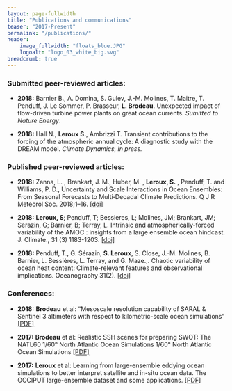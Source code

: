 ```yaml
---
layout: page-fullwidth
title: "Publications and communications"
teaser: "2017-Present"
permalink: "/publications/"
header:
    image_fullwidth: "floats_blue.JPG"
    logoalt: "logo_03_white_big.svg"
breadcrumb: true
---
```


### Submitted peer-reviewed articles:
* __2018:__  Barnier B., A. Domina, S. Gulev, J.-M. Molines, T. Maitre, T. Penduff, J. Le Sommer, P. Brasseur, __L. Brodeau__.
Unexpected impact of flow-driven turbine power plants on great ocean currents. _Sumitted to Nature Energy_. 

* __2018:__ Hall N., __Leroux S.__, Ambrizzi T. Transient contributions to the forcing of the atmospheric annual cycle: A diagnostic study with the DREAM model. _Climate Dynamics, in press._


### Published peer-reviewed articles:

* __2018:__ Zanna, L. , Brankart, J. M., Huber, M. , __Leroux, S.__ , Penduff, T. and Williams, P. D., Uncertainty and Scale Interactions in Ocean Ensembles: From Seasonal Forecasts to Multi‐Decadal Climate Predictions. Q J R Meteorol Soc. 2018;1–16. [[doi]](https://doi.org/10.5670/oceanog.2018.210)

* __2018:__ __Leroux, S__; Penduff, T; Bessieres, L; Molines, JM; Brankart, JM; Serazin, G; Barnier, B; Terray, L. Intrinsic and atmospherically-forced variability of the AMOC : insights from a large ensemble ocean hindcast. J. Climate., 31 (3) 1183-1203. [[doi]](http://dx.doi.org/10.1175/JCLI-D-17-0168.1)

* __2018:__ Penduff, T., G. Sérazin, __S. Leroux__, S. Close, J.-M. Molines, B. Barnier, L. Bessières, L. Terray, and G. Maze.,. Chaotic variability of ocean heat content: Climate-relevant features and observational implications. Oceanography 31(2). [[doi]](https://doi.org/10.5670/oceanog.2018.210)


### Conferences:

* __2018:__ __Brodeau__ et al: “Mesoscale resolution capability of SARAL & Sentinel 3 altimeters with respect to kilometric-scale ocean simulations” [[PDF]](https://www.researchgate.net/publication/328042402_Mesoscale_resolution_capability_of_SARAL_Sentinel_3_altimeters_with_respect_to_kilometric-scale_ocean_simulations)

* __2017:__ __Brodeau__ et al: Realistic SSH scenes for preparing SWOT: The NATL60 1/60° North Atlantic Ocean Simulations 1/60° North Atlantic Ocean Simulations [[PDF]](https://www.researchgate.net/publication/320621436_Realistic_SSH_scenes_for_preparing_SWOT_The_NATL60_160_North_Atlantic_Ocean_Simulations_160_North_Atlantic_Ocean_Simulations)

* __2017:__ __Leroux__ et al: Learning from large-ensemble eddying ocean simulations to better interpret satellite and in-situ ocean data. The OCCIPUT large-ensemble dataset and some applications. [[PDF]](https://www.researchgate.net/publication/328236994_Learning_from_large-ensemble_eddying_ocean_simulations_to_better_interpret_satellite_and_in-situ_ocean_data_The_OCCIPUT_large-ensemble_dataset_and_some_applications)

